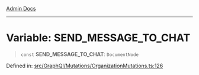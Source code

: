 [Admin Docs](/)

***

# Variable: SEND\_MESSAGE\_TO\_CHAT

> `const` **SEND\_MESSAGE\_TO\_CHAT**: `DocumentNode`

Defined in: [src/GraphQl/Mutations/OrganizationMutations.ts:126](https://github.com/Aad1tya27/talawa-admin/blob/dd4a08e622d0fa38bcf9758a530e8cdf917dbac8/src/GraphQl/Mutations/OrganizationMutations.ts#L126)

